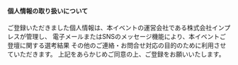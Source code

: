 #### 個人情報の取り扱いについて

ご登録いただきました個人情報は、本イベントの運営会社である株式会社インプレスが管理し、
電子メールまたはSNSのメッセージ機能により、本イベントご登壇に関する選考結果
その他のご連絡・お問合せ対応の目的のために利用させていただきます。
上記をあらかじめご同意の上、ご登録をお願いいたします。
